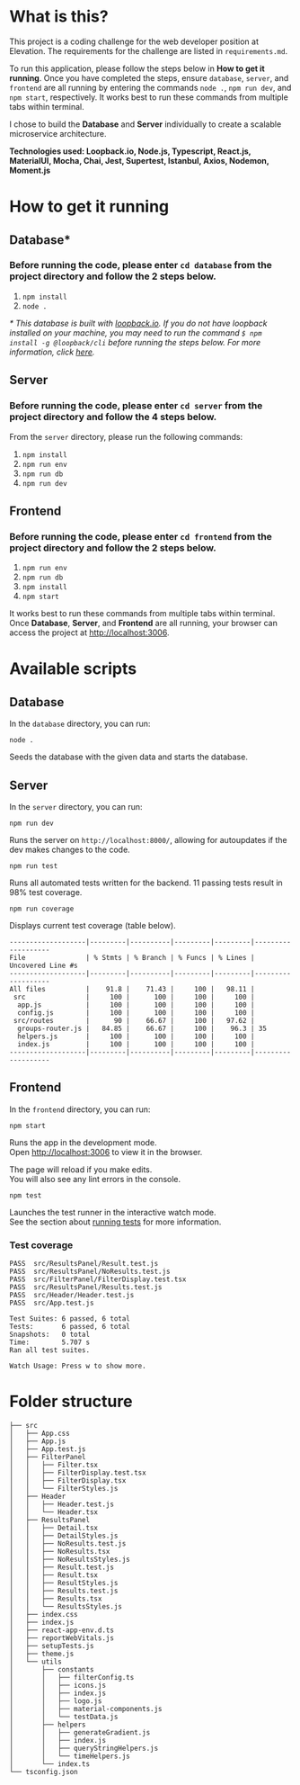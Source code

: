 # What is this?

This project is a coding challenge for the web developer position at Elevation. The requirements for the challenge are listed in `requirements.md`.

To run this application, please follow the steps below in **How to get it running**. Once you have completed the steps, ensure `database`, `server`, and `frontend` are all running by entering the commands `node .`, `npm run dev`, and `npm start`, respectively. It works best to run these commands from multiple tabs within terminal.

I chose to build the **Database** and **Server** individually to create a scalable microservice architecture.

**Technologies used: Loopback.io, Node.js, Typescript, React.js, MaterialUI, Mocha, Chai, Jest, Supertest, Istanbul, Axios, Nodemon, Moment.js**

# How to get it running

## Database\*

### Before running the code, please enter `cd database` from the project directory and follow the 2 steps below.

1. `npm install`
2. `node .`

_\* This database is built with [loopback.io](https://loopback.io/). If you do not have loopback installed on your machine, you may need to run the command `$ npm install -g @loopback/cli` before running the steps below. For more information, click [here](https://loopback.io/getting-started.html)._

## Server

### Before running the code, please enter `cd server` from the project directory and follow the 4 steps below.

From the `server` directory, please run the following commands:

1. `npm install`
2. `npm run env`
3. `npm run db`
4. `npm run dev`

## Frontend

### Before running the code, please enter `cd frontend` from the project directory and follow the 2 steps below.

1. `npm run env`
2. `npm run db`
3. `npm install`
4. `npm start`

It works best to run these commands from multiple tabs within terminal. Once **Database**, **Server**, and **Frontend** are all running, your browser can access the project at [http://localhost:3006](http://localhost:3006).

# Available scripts

## Database

In the `database` directory, you can run:

`node .`

Seeds the database with the given data and starts the database.

## Server

In the `server` directory, you can run:

`npm run dev`

Runs the server on `http://localhost:8000/`, allowing for autoupdates if the dev makes changes to the code.

`npm run test`

Runs all automated tests written for the backend. 11 passing tests result in 98% test coverage.

`npm run coverage`

Displays current test coverage (table below).

```
-------------------|---------|----------|---------|---------|-------------------
File               | % Stmts | % Branch | % Funcs | % Lines | Uncovered Line #s
-------------------|---------|----------|---------|---------|-------------------
All files          |    91.8 |    71.43 |     100 |   98.11 |
 src               |     100 |      100 |     100 |     100 |
  app.js           |     100 |      100 |     100 |     100 |
  config.js        |     100 |      100 |     100 |     100 |
 src/routes        |      90 |    66.67 |     100 |   97.62 |
  groups-router.js |   84.85 |    66.67 |     100 |    96.3 | 35
  helpers.js       |     100 |      100 |     100 |     100 |
  index.js         |     100 |      100 |     100 |     100 |
-------------------|---------|----------|---------|---------|-------------------
```

## Frontend

In the `frontend` directory, you can run:

`npm start`

Runs the app in the development mode.\
Open [http://localhost:3006](http://localhost:3006) to view it in the browser.

The page will reload if you make edits.\
You will also see any lint errors in the console.

`npm test`

Launches the test runner in the interactive watch mode.\
See the section about [running tests](https://facebook.github.io/create-react-app/docs/running-tests) for more information.

### Test coverage

```
PASS  src/ResultsPanel/Result.test.js
PASS  src/ResultsPanel/NoResults.test.js
PASS  src/FilterPanel/FilterDisplay.test.tsx
PASS  src/ResultsPanel/Results.test.js
PASS  src/Header/Header.test.js
PASS  src/App.test.js

Test Suites: 6 passed, 6 total
Tests:       6 passed, 6 total
Snapshots:   0 total
Time:        5.707 s
Ran all test suites.

Watch Usage: Press w to show more.
```

# Folder structure

```
├── src
│   ├── App.css
│   ├── App.js
│   ├── App.test.js
│   ├── FilterPanel
│   │   ├── Filter.tsx
│   │   ├── FilterDisplay.test.tsx
│   │   ├── FilterDisplay.tsx
│   │   └── FilterStyles.js
│   ├── Header
│   │   ├── Header.test.js
│   │   └── Header.tsx
│   ├── ResultsPanel
│   │   ├── Detail.tsx
│   │   ├── DetailStyles.js
│   │   ├── NoResults.test.js
│   │   ├── NoResults.tsx
│   │   ├── NoResultsStyles.js
│   │   ├── Result.test.js
│   │   ├── Result.tsx
│   │   ├── ResultStyles.js
│   │   ├── Results.test.js
│   │   ├── Results.tsx
│   │   └── ResultsStyles.js
│   ├── index.css
│   ├── index.js
│   ├── react-app-env.d.ts
│   ├── reportWebVitals.js
│   ├── setupTests.js
│   ├── theme.js
│   └── utils
│       ├── constants
│       │   ├── filterConfig.ts
│       │   ├── icons.js
│       │   ├── index.js
│       │   ├── logo.js
│       │   ├── material-components.js
│       │   └── testData.js
│       ├── helpers
│       │   ├── generateGradient.js
│       │   ├── index.js
│       │   ├── queryStringHelpers.js
│       │   └── timeHelpers.js
│       └── index.ts
└── tsconfig.json
```
